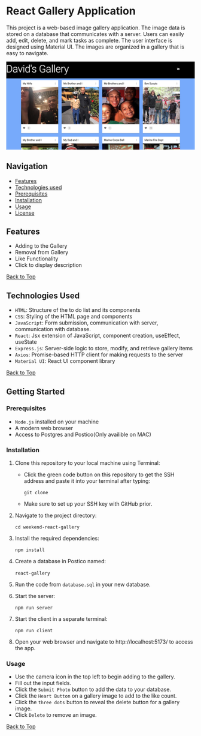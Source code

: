 # React Gallery Application <a name="top"></a>

This project is a web-based image gallery application. The image data is stored on a database that communicates with a server. Users can easily add, edit, delete, and mark tasks as complete. The user interface is designed using Material UI. The images are organized in a gallery that is easy to navigate.

![App Screenshot](/public/images/preview.png)

## Navigation
- [Features](#features)
- [Technologies used](#technologies-used)
- [Prerequisites](#prerequisites)
- [Installation](#installation)
- [Usage](#usage)
- [License](#license)

## Features 

- Adding to the Gallery
- Removal from Gallery
- Like Functionality
- Click to display description

[Back to Top](#top)
## Technologies Used

- `HTML`: Structure of the to do list and its components
- `CSS`: Styling of the HTML page and components
- `JavaScript`: Form submission, communication with server, communication with database.
- `React`: Jsx extension of JavaScript, component creation, useEffect, useState
- `Express.js`: Server-side logic to store, modify, and retrieve gallery items
- `Axios`: Promise-based HTTP client for making requests to the server
- `Material UI`: React UI component library

[Back to Top](#top)
## Getting Started

### Prerequisites

- `Node.js` installed on your machine
- A modern web browser
- Access to Postgres and Postico(Only availible on MAC)

### Installation

1. Clone this repository to your local machine using Terminal:

    - Click the green code button on this repository to get the SSH address and paste it into your terminal after typing:
        ```shell
        git clone
        ```
    - Make sure to set up your SSH key with GitHub prior.
2. Navigate to the project directory:

    ```shell
    cd weekend-react-gallery
    ```

3. Install the required dependencies:

    ```shell
    npm install
    ```
4. Create a database in Postico named:
    
    `react-gallery`
5. Run the code from `database.sql` in your new    database.

6. Start the server:

    ```shell
    npm run server
    ```
7. Start the client in a separate terminal:

    ```shell
    npm run client
    ```
8. Open your web browser and navigate to http://localhost:5173/ to access the app.

### Usage

- Use the camera icon in the top left to begin adding to the gallery.
- Fill out the input fields.
- Click the `Submit Photo` button to add the data to your database.
- Click the `Heart Button` on a gallery image to add to the like count.
- Click the `three dots` button to reveal the delete button for a gallery image.
- Click `Delete` to remove an image.

[Back to Top](#top)
